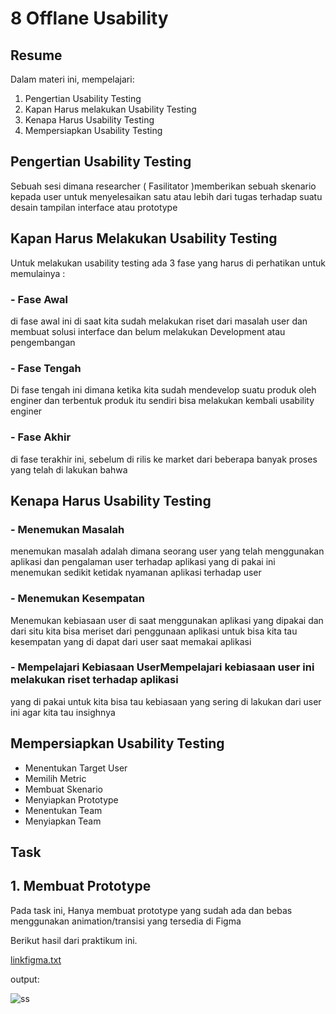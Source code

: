 # 8 Offlane Usability

## Resume
Dalam materi ini, mempelajari:
1. Pengertian Usability Testing
2. Kapan Harus melakukan Usability Testing
3. Kenapa Harus Usability Testing
4. Mempersiapkan Usability Testing

## Pengertian Usability Testing
Sebuah sesi dimana researcher ( Fasilitator )memberikan sebuah skenario kepada user untuk menyelesaikan satu atau lebih dari tugas terhadap suatu desain tampilan interface atau prototype

## Kapan Harus Melakukan Usability Testing
Untuk melakukan usability testing ada 3 fase yang harus di perhatikan untuk memulainya :

### - Fase Awal
di fase awal ini di saat kita sudah melakukan riset dari masalah user
dan membuat solusi interface dan belum melakukan Development atau pengembangan 

### - Fase Tengah
Di fase tengah ini dimana ketika kita sudah mendevelop suatu produk
oleh enginer dan terbentuk produk itu sendiri bisa melakukan kembali 
usability enginer

### - Fase Akhir
di fase terakhir ini, sebelum di rilis ke market dari beberapa banyak
proses yang telah di lakukan bahwa 

## Kenapa Harus Usability Testing
### - Menemukan Masalah
menemukan masalah adalah dimana seorang user yang telah menggunakan
aplikasi dan pengalaman user terhadap aplikasi yang di pakai ini 
menemukan sedikit ketidak nyamanan aplikasi terhadap user

### - Menemukan Kesempatan
Menemukan kebiasaan user di saat menggunakan aplikasi yang dipakai
dan dari situ kita bisa meriset dari penggunaan aplikasi untuk bisa
kita tau kesempatan yang di dapat dari user saat memakai aplikasi

### - Mempelajari Kebiasaan UserMempelajari kebiasaan user ini melakukan riset terhadap aplikasi
yang di pakai untuk kita bisa tau kebiasaan yang sering di lakukan
dari user ini agar kita tau insighnya

## Mempersiapkan Usability Testing
- Menentukan Target User
- Memilih Metric
- Membuat Skenario
- Menyiapkan Prototype
- Menentukan Team
- Menyiapkan Team

## Task
## 1. Membuat Prototype 
Pada task ini, Hanya membuat prototype yang sudah ada dan bebas menggunakan animation/transisi yang tersedia di Figma 

Berikut hasil dari praktikum ini.

[linkfigma.txt](./praktikum/linkfigma.txt)

output:

![ss](./screenshots/ss.png)



